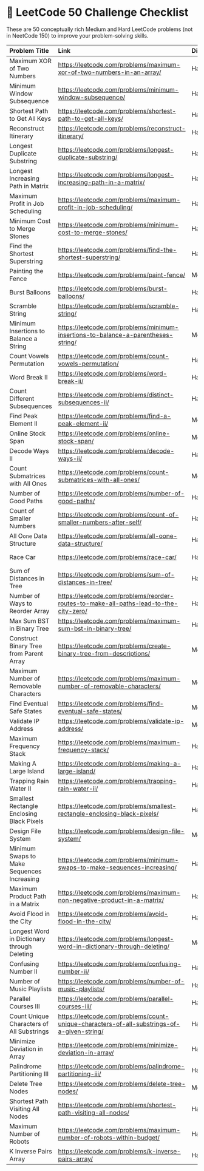 # 🧠 LeetCode 50 Challenge Checklist

These are 50 conceptually rich Medium and Hard LeetCode problems (not in NeetCode 150) to improve your problem-solving skills.

| Problem Title                               | Link                                                                                       | Difficulty   | Core Idea                  | Status   |
|:--------------------------------------------|:-------------------------------------------------------------------------------------------|:-------------|:---------------------------|:---------|
| Maximum XOR of Two Numbers                  | https://leetcode.com/problems/maximum-xor-of-two-numbers-in-an-array/                      | Hard         | Bit Trie                   |          |
| Minimum Window Subsequence                  | https://leetcode.com/problems/minimum-window-subsequence/                                  | Hard         | 2D DP + Greedy             |          |
| Shortest Path to Get All Keys               | https://leetcode.com/problems/shortest-path-to-get-all-keys/                               | Hard         | BFS + Bitmask              |          |
| Reconstruct Itinerary                       | https://leetcode.com/problems/reconstruct-itinerary/                                       | Hard         | Hierholzer’s Algorithm     |          |
| Longest Duplicate Substring                 | https://leetcode.com/problems/longest-duplicate-substring/                                 | Hard         | Binary Search + Hashing    |          |
| Longest Increasing Path in Matrix           | https://leetcode.com/problems/longest-increasing-path-in-a-matrix/                         | Hard         | DFS + Memo                 |   DONE   |
| Maximum Profit in Job Scheduling            | https://leetcode.com/problems/maximum-profit-in-job-scheduling/                            | Hard         | Binary Search + DP         |          |
| Minimum Cost to Merge Stones                | https://leetcode.com/problems/minimum-cost-to-merge-stones/                                | Hard         | Interval DP                |          |
| Find the Shortest Superstring               | https://leetcode.com/problems/find-the-shortest-superstring/                               | Hard         | Bitmask DP                 |          |
| Painting the Fence                          | https://leetcode.com/problems/paint-fence/                                                 | Medium       | Combinatorics DP           |          |
| Burst Balloons                              | https://leetcode.com/problems/burst-balloons/                                              | Hard         | Interval DP                |          |
| Scramble String                             | https://leetcode.com/problems/scramble-string/                                             | Hard         | 3D DP                      |          |
| Minimum Insertions to Balance a String      | https://leetcode.com/problems/minimum-insertions-to-balance-a-parentheses-string/          | Medium       | Stack                      |          |
| Count Vowels Permutation                    | https://leetcode.com/problems/count-vowels-permutation/                                    | Hard         | Matrix DP                  |          |
| Word Break II                               | https://leetcode.com/problems/word-break-ii/                                               | Hard         | DFS + Memo                 |   DONE   |
| Count Different Subsequences                | https://leetcode.com/problems/distinct-subsequences-ii/                                    | Hard         | DP + Char Cache            |          |
| Find Peak Element II                        | https://leetcode.com/problems/find-a-peak-element-ii/                                      | Medium       | 2D Binary Search           |          |
| Online Stock Span                           | https://leetcode.com/problems/online-stock-span/                                           | Medium       | Monotonic Stack            |          |
| Decode Ways II                              | https://leetcode.com/problems/decode-ways-ii/                                              | Hard         | DP with `*` wildcard       |          |
| Count Submatrices with All Ones             | https://leetcode.com/problems/count-submatrices-with-all-ones/                             | Medium       | Stack + Histogram          |          |
| Number of Good Paths                        | https://leetcode.com/problems/number-of-good-paths/                                        | Hard         | DSU with sorting           |          |
| Count of Smaller Numbers                    | https://leetcode.com/problems/count-of-smaller-numbers-after-self/                         | Hard         | Merge Sort Trick           |          |
| All O`one` Data Structure                   | https://leetcode.com/problems/all-oone-data-structure/                                     | Hard         | Doubly Linked List         |          |
| Race Car                                    | https://leetcode.com/problems/race-car/                                                    | Hard         | BFS + State Graph          |          |
| Sum of Distances in Tree                    | https://leetcode.com/problems/sum-of-distances-in-tree/                                    | Hard         | DFS + Re-rooting           |          |
| Number of Ways to Reorder Array             | https://leetcode.com/problems/reorder-routes-to-make-all-paths-lead-to-the-city-zero/      | Hard         | Tree + DFS                 |          |
| Max Sum BST in Binary Tree                  | https://leetcode.com/problems/maximum-sum-bst-in-binary-tree/                              | Hard         | DFS + Postorder            |          |
| Construct Binary Tree from Parent Array     | https://leetcode.com/problems/create-binary-tree-from-descriptions/                        | Medium       | HashMap + Tree             |          |
| Maximum Number of Removable Characters      | https://leetcode.com/problems/maximum-number-of-removable-characters/                      | Medium       | Binary Search              |          |
| Find Eventual Safe States                   | https://leetcode.com/problems/find-eventual-safe-states/                                   | Medium       | Reverse Graph + DFS        |          |
| Validate IP Address                         | https://leetcode.com/problems/validate-ip-address/                                         | Medium       | Parsing                    |          |
| Maximum Frequency Stack                     | https://leetcode.com/problems/maximum-frequency-stack/                                     | Hard         | HashMap + Stack            |          |
| Making A Large Island                       | https://leetcode.com/problems/making-a-large-island/                                       | Hard         | Grid + DSU                 |          |
| Trapping Rain Water II                      | https://leetcode.com/problems/trapping-rain-water-ii/                                      | Hard         | PriorityQueue              |          |
| Smallest Rectangle Enclosing Black Pixels   | https://leetcode.com/problems/smallest-rectangle-enclosing-black-pixels/                   | Hard         | Binary Search              |          |
| Design File System                          | https://leetcode.com/problems/design-file-system/                                          | Medium       | Trie                       |          |
| Minimum Swaps to Make Sequences Increasing  | https://leetcode.com/problems/minimum-swaps-to-make-sequences-increasing/                  | Hard         | DP                         |          |
| Maximum Product Path in a Matrix            | https://leetcode.com/problems/maximum-non-negative-product-in-a-matrix/                    | Hard         | DP (track min + max)       |          |
| Avoid Flood in the City                     | https://leetcode.com/problems/avoid-flood-in-the-city/                                     | Hard         | Map + Set + Greedy         |          |
| Longest Word in Dictionary through Deleting | https://leetcode.com/problems/longest-word-in-dictionary-through-deleting/                 | Medium       | Two-pointer logic          |          |
| Confusing Number II                         | https://leetcode.com/problems/confusing-number-ii/                                         | Hard         | DFS + Constraints          |          |
| Number of Music Playlists                   | https://leetcode.com/problems/number-of-music-playlists/                                   | Hard         | Combinatorics DP           |          |
| Parallel Courses III                        | https://leetcode.com/problems/parallel-courses-iii/                                        | Hard         | Topo Sort + DP             |          |
| Count Unique Characters of All Substrings   | https://leetcode.com/problems/count-unique-characters-of-all-substrings-of-a-given-string/ | Hard         | Contribution Technique     |          |
| Minimize Deviation in Array                 | https://leetcode.com/problems/minimize-deviation-in-array/                                 | Hard         | Heap + Set                 |          |
| Palindrome Partitioning III                 | https://leetcode.com/problems/palindrome-partitioning-iii/                                 | Hard         | DP + Edit Distance         |          |
| Delete Tree Nodes                           | https://leetcode.com/problems/delete-tree-nodes/                                           | Medium       | Tree DP                    |          |
| Shortest Path Visiting All Nodes            | https://leetcode.com/problems/shortest-path-visiting-all-nodes/                            | Hard         | Bitmask BFS                |          |
| Maximum Number of Robots                    | https://leetcode.com/problems/maximum-number-of-robots-within-budget/                      | Hard         | Sliding Window + MonoQueue |          |
| K Inverse Pairs Array                       | https://leetcode.com/problems/k-inverse-pairs-array/                                       | Hard         | DP with Optimization       |          |
